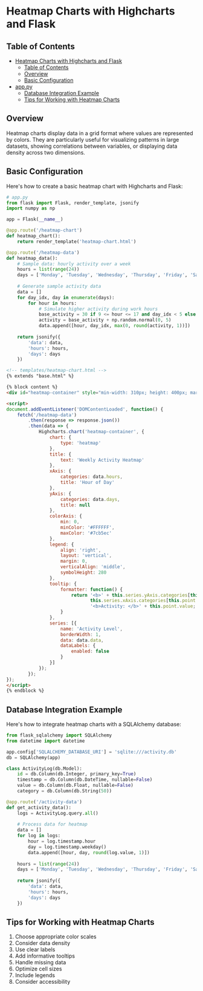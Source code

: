 # Heatmap Charts with Highcharts and Flask

## Table of Contents
- [Heatmap Charts with Highcharts and Flask](#heatmap-charts-with-highcharts-and-flask)
  - [Table of Contents](#table-of-contents)
  - [Overview](#overview)
  - [Basic Configuration](#basic-configuration)
- [app.py](#apppy)
  - [Database Integration Example](#database-integration-example)
  - [Tips for Working with Heatmap Charts](#tips-for-working-with-heatmap-charts)



## Overview

Heatmap charts display data in a grid format where values are represented by colors. They are particularly useful for visualizing patterns in large datasets, showing correlations between variables, or displaying data density across two dimensions.

## Basic Configuration

Here's how to create a basic heatmap chart with Highcharts and Flask:

```python
# app.py
from flask import Flask, render_template, jsonify
import numpy as np

app = Flask(__name__)

@app.route('/heatmap-chart')
def heatmap_chart():
    return render_template('heatmap-chart.html')

@app.route('/heatmap-data')
def heatmap_data():
    # Sample data: hourly activity over a week
    hours = list(range(24))
    days = ['Monday', 'Tuesday', 'Wednesday', 'Thursday', 'Friday', 'Saturday', 'Sunday']
    
    # Generate sample activity data
    data = []
    for day_idx, day in enumerate(days):
        for hour in hours:
            # Simulate higher activity during work hours
            base_activity = 30 if 9 <= hour <= 17 and day_idx < 5 else 10
            activity = base_activity + np.random.normal(0, 5)
            data.append([hour, day_idx, max(0, round(activity, 1))])
    
    return jsonify({
        'data': data,
        'hours': hours,
        'days': days
    })
```

```html
<!-- templates/heatmap-chart.html -->
{% extends "base.html" %}

{% block content %}
<div id="heatmap-container" style="min-width: 310px; height: 400px; margin: 0 auto"></div>

<script>
document.addEventListener('DOMContentLoaded', function() {
    fetch('/heatmap-data')
        .then(response => response.json())
        .then(data => {
            Highcharts.chart('heatmap-container', {
                chart: {
                    type: 'heatmap'
                },
                title: {
                    text: 'Weekly Activity Heatmap'
                },
                xAxis: {
                    categories: data.hours,
                    title: 'Hour of Day'
                },
                yAxis: {
                    categories: data.days,
                    title: null
                },
                colorAxis: {
                    min: 0,
                    minColor: '#FFFFFF',
                    maxColor: '#7cb5ec'
                },
                legend: {
                    align: 'right',
                    layout: 'vertical',
                    margin: 0,
                    verticalAlign: 'middle',
                    symbolHeight: 280
                },
                tooltip: {
                    formatter: function() {
                        return '<b>' + this.series.yAxis.categories[this.point.y] + '</b> at ' +
                               this.series.xAxis.categories[this.point.x] + ':00<br>' +
                               '<b>Activity: </b>' + this.point.value;
                    }
                },
                series: [{
                    name: 'Activity Level',
                    borderWidth: 1,
                    data: data.data,
                    dataLabels: {
                        enabled: false
                    }
                }]
            });
        });
});
</script>
{% endblock %}
```

## Database Integration Example

Here's how to integrate heatmap charts with a SQLAlchemy database:

```python
from flask_sqlalchemy import SQLAlchemy
from datetime import datetime

app.config['SQLALCHEMY_DATABASE_URI'] = 'sqlite:///activity.db'
db = SQLAlchemy(app)

class ActivityLog(db.Model):
    id = db.Column(db.Integer, primary_key=True)
    timestamp = db.Column(db.DateTime, nullable=False)
    value = db.Column(db.Float, nullable=False)
    category = db.Column(db.String(50))

@app.route('/activity-data')
def get_activity_data():
    logs = ActivityLog.query.all()
    
    # Process data for heatmap
    data = []
    for log in logs:
        hour = log.timestamp.hour
        day = log.timestamp.weekday()
        data.append([hour, day, round(log.value, 1)])
    
    hours = list(range(24))
    days = ['Monday', 'Tuesday', 'Wednesday', 'Thursday', 'Friday', 'Saturday', 'Sunday']
    
    return jsonify({
        'data': data,
        'hours': hours,
        'days': days
    })
```

## Tips for Working with Heatmap Charts

1. Choose appropriate color scales
2. Consider data density
3. Use clear labels
4. Add informative tooltips
5. Handle missing data
6. Optimize cell sizes
7. Include legends
8. Consider accessibility
